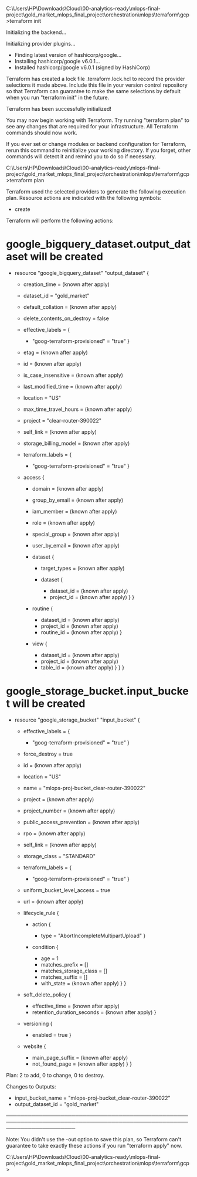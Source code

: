 
C:\Users\HP\Downloads\Cloud\00-analytics-ready\mlops-final-project\gold_market_mlops_final_project\orchestration\mlops\terraform\gcp>terraform init

Initializing the backend...

Initializing provider plugins...
- Finding latest version of hashicorp/google...
- Installing hashicorp/google v6.0.1...
- Installed hashicorp/google v6.0.1 (signed by HashiCorp)

Terraform has created a lock file .terraform.lock.hcl to record the provider
selections it made above. Include this file in your version control repository
so that Terraform can guarantee to make the same selections by default when
you run "terraform init" in the future.

Terraform has been successfully initialized!

You may now begin working with Terraform. Try running "terraform plan" to see
any changes that are required for your infrastructure. All Terraform commands
should now work.

If you ever set or change modules or backend configuration for Terraform,
rerun this command to reinitialize your working directory. If you forget, other
commands will detect it and remind you to do so if necessary.

C:\Users\HP\Downloads\Cloud\00-analytics-ready\mlops-final-project\gold_market_mlops_final_project\orchestration\mlops\terraform\gcp>terraform plan

Terraform used the selected providers to generate the following execution plan. Resource actions are indicated with the
following symbols:
  + create

Terraform will perform the following actions:

  # google_bigquery_dataset.output_dataset will be created
  + resource "google_bigquery_dataset" "output_dataset" {
      + creation_time              = (known after apply)
      + dataset_id                 = "gold_market"
      + default_collation          = (known after apply)
      + delete_contents_on_destroy = false
      + effective_labels           = {
          + "goog-terraform-provisioned" = "true"
        }
      + etag                       = (known after apply)
      + id                         = (known after apply)
      + is_case_insensitive        = (known after apply)
      + last_modified_time         = (known after apply)
      + location                   = "US"
      + max_time_travel_hours      = (known after apply)
      + project                    = "clear-router-390022"
      + self_link                  = (known after apply)
      + storage_billing_model      = (known after apply)
      + terraform_labels           = {
          + "goog-terraform-provisioned" = "true"
        }

      + access {
          + domain         = (known after apply)
          + group_by_email = (known after apply)
          + iam_member     = (known after apply)
          + role           = (known after apply)
          + special_group  = (known after apply)
          + user_by_email  = (known after apply)

          + dataset {
              + target_types = (known after apply)

              + dataset {
                  + dataset_id = (known after apply)
                  + project_id = (known after apply)
                }
            }

          + routine {
              + dataset_id = (known after apply)
              + project_id = (known after apply)
              + routine_id = (known after apply)
            }

          + view {
              + dataset_id = (known after apply)
              + project_id = (known after apply)
              + table_id   = (known after apply)
            }
        }
    }

  # google_storage_bucket.input_bucket will be created
  + resource "google_storage_bucket" "input_bucket" {
      + effective_labels            = {
          + "goog-terraform-provisioned" = "true"
        }
      + force_destroy               = true
      + id                          = (known after apply)
      + location                    = "US"
      + name                        = "mlops-proj-bucket_clear-router-390022"
      + project                     = (known after apply)
      + project_number              = (known after apply)
      + public_access_prevention    = (known after apply)
      + rpo                         = (known after apply)
      + self_link                   = (known after apply)
      + storage_class               = "STANDARD"
      + terraform_labels            = {
          + "goog-terraform-provisioned" = "true"
        }
      + uniform_bucket_level_access = true
      + url                         = (known after apply)

      + lifecycle_rule {
          + action {
              + type = "AbortIncompleteMultipartUpload"
            }

          + condition {
              + age                   = 1
              + matches_prefix        = []
              + matches_storage_class = []
              + matches_suffix        = []
              + with_state            = (known after apply)
            }
        }

      + soft_delete_policy {
          + effective_time             = (known after apply)
          + retention_duration_seconds = (known after apply)
        }

      + versioning {
          + enabled = true
        }

      + website {
          + main_page_suffix = (known after apply)
          + not_found_page   = (known after apply)
        }
    }

Plan: 2 to add, 0 to change, 0 to destroy.

Changes to Outputs:
  + input_bucket_name = "mlops-proj-bucket_clear-router-390022"
  + output_dataset_id = "gold_market"

───────────────────────────────────────────────────────────────────────────────────────────────────────────────────────

Note: You didn't use the -out option to save this plan, so Terraform can't guarantee to take exactly these actions if
you run "terraform apply" now.

C:\Users\HP\Downloads\Cloud\00-analytics-ready\mlops-final-project\gold_market_mlops_final_project\orchestration\mlops\terraform\gcp>